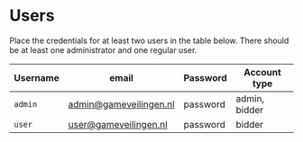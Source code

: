 # Users

Place the credentials for at least two users in the table below. There should be at least one administrator and one regular user.


| Username | email                  | Password | Account type  |
|----------|------------------------|----------|---------------|
| `admin`  | admin@gameveilingen.nl | password | admin, bidder |
| `user`   | user@gameveilingen.nl                       | password | bidder   |


